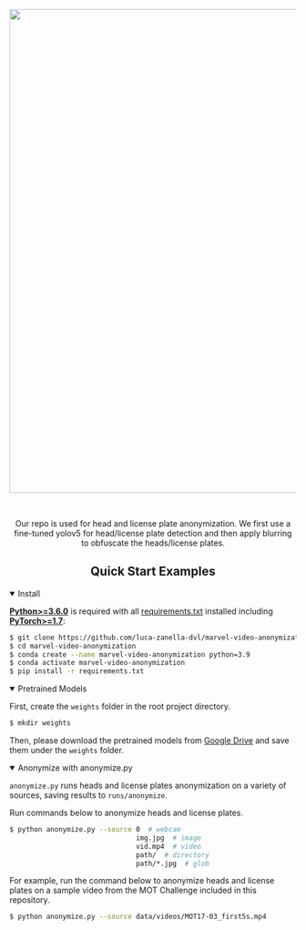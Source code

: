 <div align="center">

<p>
   <img src="https://github.com/luca-zanella-dvl/marvel-video-anonymization/blob/master/images/anonymized.gif" width="850" />
</p>
   
<br>
<p>
Our repo is used for head and license plate anonymization. We first use a fine-tuned yolov5 for head/license plate detection and then apply blurring to obfuscate the heads/license plates.
</p>

</div>

## <div align="center">Quick Start Examples</div>

<details open>
<summary>Install</summary>

[**Python>=3.6.0**](https://www.python.org/) is required with all
[requirements.txt](https://github.com/luca-zanella-dvl/marvel-video-anonymization/blob/master/requirements.txt) installed including
[**PyTorch>=1.7**](https://pytorch.org/get-started/locally/):
<!-- $ sudo apt update && apt install -y libgl1-mesa-glx libsm6 libxext6 libxrender-dev -->

```bash
$ git clone https://github.com/luca-zanella-dvl/marvel-video-anonymization
$ cd marvel-video-anonymization
$ conda create --name marvel-video-anonymization python=3.9
$ conda activate marvel-video-anonymization
$ pip install -r requirements.txt
```

</details>

<details open>
<summary>Pretrained Models</summary>
   
First, create the `weights` folder in the root project directory.
   
```bash
$ mkdir weights
```
Then, please download the pretrained models from [Google Drive](https://drive.google.com/drive/folders/1YfZ-WSh5W1fCnje4fMgaY9EsXH2xMNnP?usp=sharing) and
save them under the `weights` folder.

</details>

<details open>
<summary>Anonymize with anonymize.py</summary>
   
`anonymize.py` runs heads and license plates anonymization on a variety of sources, saving results to `runs/anonymize`.
  
Run commands below to anonymize heads and license plates.
   
```bash
$ python anonymize.py --source 0  # webcam
                               img.jpg  # image
                               vid.mp4  # video
                               path/  # directory
                               path/*.jpg  # glob
```
   
For example, run the command below to anonymize heads and license plates on a sample video from the MOT Challenge included in this repository.
   
```bash
$ python anonymize.py --source data/videos/MOT17-03_first5s.mp4
```
   
</details>

</div>
